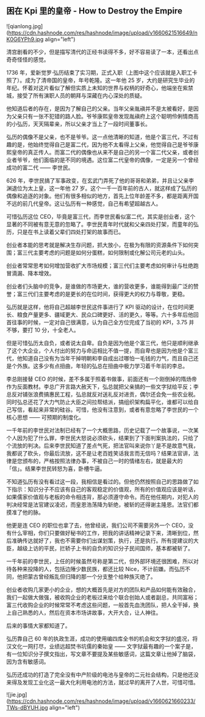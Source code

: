 ## 困在 Kpi 里的皇帝 - How to Destroy the Empire

![qianlong.jpg](https://cdn.hashnode.com/res/hashnode/image/upload/v1660621516649/nK0G6YPh9.jpg align="left")

清宫剧看的不少，但是描写清代的正经书读得不多，好不容易读了一本，还看出点奇奇怪怪的感觉。

1736 年，爱新觉罗·弘历结束了实习期，正式入职（上图中这个应该就是入职工卡照了）。成为了清帝国的皇帝，年号乾隆。这一年他 25 岁，大约是研究生毕业的年纪。怀着对这片看似了解但实质上未知的世界与权柄的好奇心，他端坐在紫禁城，接受了所有演职人员的朝拜与深藏在内心深处的质疑。

他知道后者的存在，是因为了解自己的父亲。当年父亲胤禛并不是太被看好，是因为父亲只有一张不犯错的路人脸。爷爷康熙皇帝发现胤禛府上这个聪明伶俐情商高的小弘历，天天隔辈亲，所以父亲才当上了一段时间董事长。

弘历的偶像不是父亲，也不是爷爷。这一点他清晰的知道，他是个富三代，不过有趣的是，他始终觉得自己是富二代，因为他不太看得上父亲，他觉得自己是爷爷康熙皇帝的真正传人。而富二代的偶像也从来不是自己的另一个富二代父亲，或者创业者爷爷，他们面临的是不同的境遇。这位富二代皇帝的偶像，一定是另一个曾经成功的富二代 —— 李世民。

626 年，李世民搞了军事政变，在玄武门弄死了他的哥哥和弟弟，并且让父亲李渊退位为太上皇，这一年他 27 岁。这个一千一百年前的古人，就这样成了弘历的偶像和追逐的对象。他们有很多相似的地方，首先上位年龄差不多，都是距离开国不远的前几代皇帝。这让弘历有一种感觉，自己有希望超越古人。

可惜弘历这位 CEO，毕竟是富三代，而李世民看似富二代，其实是创业者，这个显著的不同被有意无意的忽略了。李世民青年时代就和父亲四处打架，而童年的弘历，只是在书上读着父辈们四处打架的故事而已。

创业者本能的思考就是解决生存问题，抓大放小，在极为有限的资源条件下如何突围；富三代主要考虑的问题是如何分蛋糕，如何限制或化解公司元老的山头。

创业者常常思考如何增加营收扩大市场规模；富三代们主要考虑如何审计与杜绝跑冒滴漏、降本增效。

创业者们头脑中的竞争，是谁做的市场更大，谁的营收更多，谁能得到最广泛的赞誉；富三代们主要考虑的是更长的在位时间，获得更大的权力与尊敬，更稳。

弘历就是这样，他将自己超越李世民这件事进行了 KPI 驱动的设计，在位时间更长、粮食产量更多、疆域更大、民众口碑更好、活的更久，等等。六十多年后他回首往事的时候，一定对自己很满意，认为自己全方位完成了当初的 KPI，3.75 并不够，要打 10 分，十全老人。

但是可惜弘历太自负，或者说太自卑。自负是因为他是个富三代，他只是顺利继承了这个大企业，个人付出的努力与命运相比不值一提，而自卑也是因为他是个富三代，他知道自己没有为当年干掉明朝和李自成出过哪怕一毛钱的力气，而且自己还是个外族。这多少有点扭曲，年轻的弘总在扭曲中极力学习着千年前的李总。

李总刚接替 CEO 的时候，差不多属于照着书做事，前面还有一个刚倒掉的隋炀帝作为反面教材。李总广开言路大赦天下，弘总就把父亲搞的一些文字狱给平反；李总反对铺张浪费搞惠民工程，弘总就反对送礼反对进贡，偶尔还会免一些农业税。同时弘总还花了大力气防止大臣之间拉帮结派，搞组织架构扁平化，谁都可以给自己写信，看起来非常的硅谷。可惜，他没有注意到，或者有意忽略了李世民的一个核心思想 —— 可预期的制度化。

一千年前的李世民对法制已经有了一个大概思路，历史记载了一个故事说，一次某个人因为犯了什么罪，李世民大怒说必须砍头，结果到了下面判案执法的，只给了个流放的判决。后来李世民知道了差点气死，把法官叫来说你丫是不是故意气我，我都说了砍头，你最后流放，这不是让老百姓笑话我言而无信吗？结果法官讲，法律是您颁布的，严格按照法律办事，不被自己一时的情绪左右，就是最大的「信」。结果李世民转怒为喜，卧槽牛逼。

不知道弘历有没有看过这一段，我相信是看过的。但他仍然按照自己的思路做了如下指示：知识分子不应该有自己的客观稳定的价值观，所有的价值观应该是听话，如果儒家价值观与老板的命令相违背，那必须遵守命令。而在他任期内，对犯人的判决经常是法官建议凌迟，而皇恩浩荡降为斩绝，被斩的还得谢主隆恩。法官们都摸准了他的脉。

他更是连 CEO 的职位也拿了去，他曾经说，我们公司不需要另外一个 CEO，没有什么宰相，你们只要做好秘书的工作，把我的讲话精神记录下来，清晰到位，然后准确传达就好了，我也不需要你们出谋划策，执行，还是执行。所有提建议的大臣，越级上访的平民，拦轿子上书的自负的知识分子民间国师，基本都被斩了。

一千年前的李世民，上任的时候虽然号称是第二代，但外部环境还很困难，所以对待各种来投降的人，包括边陲少数民族，都还比较 Nice，不计前嫌。而弘历不同，他把蒙古曾经叛乱但归降的那一个分支整个给种族灭绝了。

创业者收购几家更小的企业，想的大概首先是对方的团队和产品如何能有效融合，我们一起做大做强，被收购企业的老板过来给个联合创始人或者副总，共同富裕；富三代收购企业的时候常常不考虑这些问题，一般首先血洗团队，把人全干掉，换上自己熟悉的人，然后在资本市场讲故事，大开大合，让人神往。

后来的事情大家都知道了。

弘历靠自己 60 年的执政生涯，成功的使用编四库全书的机会和文字狱的盛况，将汉文化一网打尽，业绩远超焚书坑儒的秦始皇 —— 文字狱最有趣的一个案子是，有一位知识分子撰文指出，写文章不要提及某些敏感词，这篇文章让他掉了脑袋，因为含有敏感词。

弘历还成功的打造了完全没有中产阶级的电池与皇帝的二元社会结构，只是他还没来得及发现工业化这一最大化利用电池的方法，就过早的离开了人世，可惜可惜。


![jie.jpg](https://cdn.hashnode.com/res/hashnode/image/upload/v1660621660233/TWs-dBYUH.jpg align="left")









